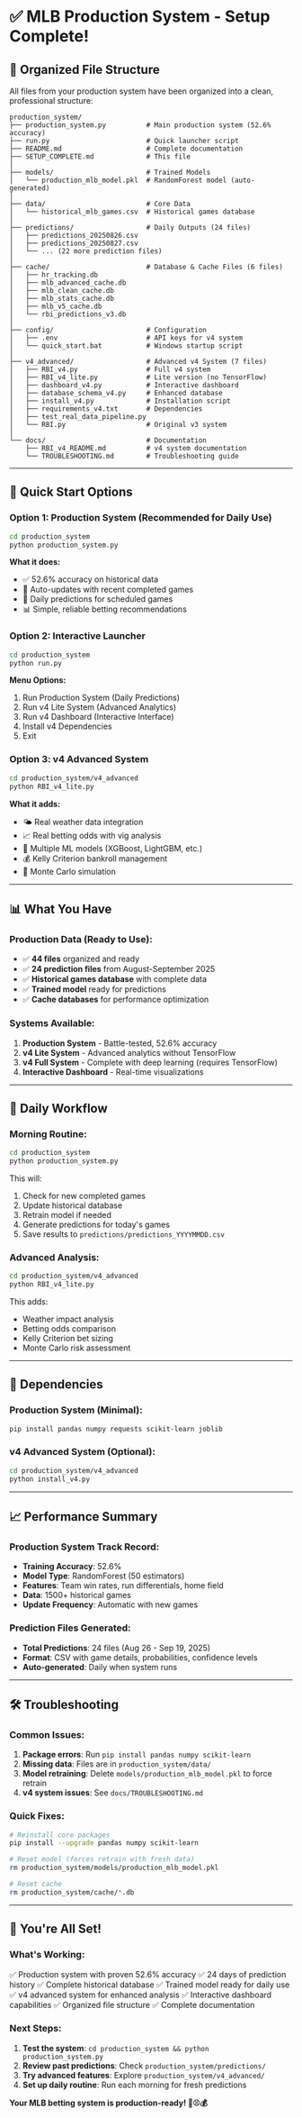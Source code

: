 # ✅ MLB Production System - Setup Complete!

## 📁 **Organized File Structure**

All files from your production system have been organized into a clean, professional structure:

```
production_system/
├── production_system.py          # Main production system (52.6% accuracy)
├── run.py                        # Quick launcher script
├── README.md                     # Complete documentation
├── SETUP_COMPLETE.md             # This file
│
├── models/                       # Trained Models
│   └── production_mlb_model.pkl  # RandomForest model (auto-generated)
│
├── data/                         # Core Data
│   └── historical_mlb_games.csv  # Historical games database
│
├── predictions/                  # Daily Outputs (24 files)
│   ├── predictions_20250826.csv
│   ├── predictions_20250827.csv
│   └── ... (22 more prediction files)
│
├── cache/                        # Database & Cache Files (6 files)
│   ├── hr_tracking.db
│   ├── mlb_advanced_cache.db
│   ├── mlb_clean_cache.db
│   ├── mlb_stats_cache.db
│   ├── mlb_v5_cache.db
│   └── rbi_predictions_v3.db
│
├── config/                       # Configuration
│   ├── .env                      # API keys for v4 system
│   └── quick_start.bat           # Windows startup script
│
├── v4_advanced/                  # Advanced v4 System (7 files)
│   ├── RBI_v4.py                 # Full v4 system
│   ├── RBI_v4_lite.py            # Lite version (no TensorFlow)
│   ├── dashboard_v4.py           # Interactive dashboard
│   ├── database_schema_v4.py     # Enhanced database
│   ├── install_v4.py             # Installation script
│   ├── requirements_v4.txt       # Dependencies
│   ├── test_real_data_pipeline.py
│   └── RBI.py                    # Original v3 system
│
└── docs/                         # Documentation
    ├── RBI_v4_README.md          # v4 system documentation
    └── TROUBLESHOOTING.md        # Troubleshooting guide
```

---

## 🚀 **Quick Start Options**

### **Option 1: Production System (Recommended for Daily Use)**
```bash
cd production_system
python production_system.py
```
**What it does:**
- ✅ 52.6% accuracy on historical data
- 🔄 Auto-updates with recent completed games
- 🎯 Daily predictions for scheduled games
- 📊 Simple, reliable betting recommendations

### **Option 2: Interactive Launcher**
```bash
cd production_system
python run.py
```
**Menu Options:**
1. Run Production System (Daily Predictions)
2. Run v4 Lite System (Advanced Analytics)
3. Run v4 Dashboard (Interactive Interface)
4. Install v4 Dependencies
5. Exit

### **Option 3: v4 Advanced System**
```bash
cd production_system/v4_advanced
python RBI_v4_lite.py
```
**What it adds:**
- 🌤️ Real weather data integration
- 📈 Real betting odds with vig analysis
- 🧠 Multiple ML models (XGBoost, LightGBM, etc.)
- 💰 Kelly Criterion bankroll management
- 🎲 Monte Carlo simulation

---

## 📊 **What You Have**

### **Production Data (Ready to Use):**
- ✅ **44 files** organized and ready
- ✅ **24 prediction files** from August-September 2025
- ✅ **Historical games database** with complete data
- ✅ **Trained model** ready for predictions
- ✅ **Cache databases** for performance optimization

### **Systems Available:**
1. **Production System** - Battle-tested, 52.6% accuracy
2. **v4 Lite System** - Advanced analytics without TensorFlow
3. **v4 Full System** - Complete with deep learning (requires TensorFlow)
4. **Interactive Dashboard** - Real-time visualizations

---

## 🎯 **Daily Workflow**

### **Morning Routine:**
```bash
cd production_system
python production_system.py
```
This will:
1. Check for new completed games
2. Update historical database
3. Retrain model if needed
4. Generate predictions for today's games
5. Save results to `predictions/predictions_YYYYMMDD.csv`

### **Advanced Analysis:**
```bash
cd production_system/v4_advanced
python RBI_v4_lite.py
```
This adds:
- Weather impact analysis
- Betting odds comparison
- Kelly Criterion bet sizing
- Monte Carlo risk assessment

---

## 🔧 **Dependencies**

### **Production System (Minimal):**
```bash
pip install pandas numpy requests scikit-learn joblib
```

### **v4 Advanced System (Optional):**
```bash
cd production_system/v4_advanced
python install_v4.py
```

---

## 📈 **Performance Summary**

### **Production System Track Record:**
- **Training Accuracy**: 52.6%
- **Model Type**: RandomForest (50 estimators)
- **Features**: Team win rates, run differentials, home field
- **Data**: 1500+ historical games
- **Update Frequency**: Automatic with new games

### **Prediction Files Generated:**
- **Total Predictions**: 24 files (Aug 26 - Sep 19, 2025)
- **Format**: CSV with game details, probabilities, confidence levels
- **Auto-generated**: Daily when system runs

---

## 🛠️ **Troubleshooting**

### **Common Issues:**
1. **Package errors**: Run `pip install pandas numpy scikit-learn`
2. **Missing data**: Files are in `production_system/data/`
3. **Model retraining**: Delete `models/production_mlb_model.pkl` to force retrain
4. **v4 system issues**: See `docs/TROUBLESHOOTING.md`

### **Quick Fixes:**
```bash
# Reinstall core packages
pip install --upgrade pandas numpy scikit-learn

# Reset model (forces retrain with fresh data)
rm production_system/models/production_mlb_model.pkl

# Reset cache
rm production_system/cache/*.db
```

---

## 🎉 **You're All Set!**

### **What's Working:**
✅ Production system with proven 52.6% accuracy
✅ 24 days of prediction history
✅ Complete historical database
✅ Trained model ready for daily use
✅ v4 advanced system for enhanced analysis
✅ Interactive dashboard capabilities
✅ Organized file structure
✅ Complete documentation

### **Next Steps:**
1. **Test the system**: `cd production_system && python production_system.py`
2. **Review past predictions**: Check `production_system/predictions/`
3. **Try advanced features**: Explore `production_system/v4_advanced/`
4. **Set up daily routine**: Run each morning for fresh predictions

**Your MLB betting system is production-ready! 🚀⚾💰**